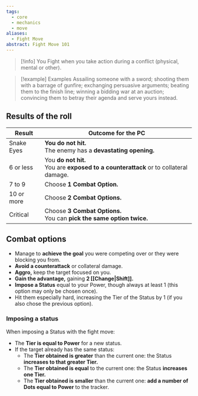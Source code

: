 ```yaml
---
tags:
  - core
  - mechanics
  - move
aliases:
  - Fight Move
abstract: Fight Move 101
---
```

> [!info] You Fight when you take action during a conflict (physical, mental or other).

> [!example] Examples
> Assailing someone with a sword; shooting them with a barrage of gunfire; exchanging persuasive arguments; beating them to the finish line; winning a bidding war at an auction; convincing them to betray their agenda and serve yours instead.
## Results of the roll

| Result     | Outcome for the PC                                                                     |
| ---------- | -------------------------------------------------------------------------------------- |
| Snake Eyes | **You do not hit.**<br>The enemy has a **devastating opening.**                        |
| 6 or less  | You **do not hit.**<br>You are **exposed to a counterattack** or to collateral damage. |
| 7 to 9     | Choose **1 Combat Option.**                                                            |
| 10 or more | Choose **2 Combat Options.**                                                           |
| Critical   | Choose **3 Combat Options.**<br>You can **pick the same option twice.**                |
## Combat options

- Manage to **achieve the goal** you were competing over or they were blocking you from.
- **Avoid a counterattack** or collateral damage.
- **Aggro,** keep the target focused on you.
- **Gain the advantage,** gaining **2 [[Change|Shift]].**
- **Impose a Status** equal to your Power, though always at least 1 (this option may only be chosen once).
- Hit them especially hard, increasing the Tier of the Status by 1 (if you also chose the previous option).
### Imposing a status
When imposing a Status with the fight move:
- The **Tier is equal to Power** for a new status.
- If the target already has the same status:
	- The **Tier obtained is greater** than the current one: the Status **increases to that greater Tier.**
	- The **Tier obtained is equal** to the current one: the Status **increases one Tier.**
	- The **Tier obtained is smaller** than the current one: **add a number of Dots equal to Power** to the tracker.